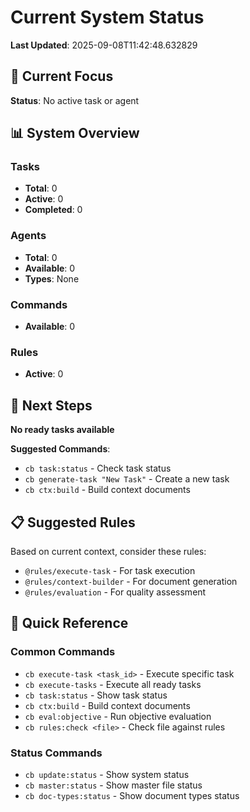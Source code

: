 # Current System Status

**Last Updated**: 2025-09-08T11:42:48.632829

## 🎯 Current Focus

**Status**: No active task or agent

## 📊 System Overview

### Tasks
- **Total**: 0
- **Active**: 0
- **Completed**: 0

### Agents
- **Total**: 0
- **Available**: 0
- **Types**: None

### Commands
- **Available**: 0

### Rules
- **Active**: 0

## 🚀 Next Steps

**No ready tasks available**

**Suggested Commands**:
- `cb task:status` - Check task status
- `cb generate-task "New Task"` - Create a new task
- `cb ctx:build` - Build context documents

## 📋 Suggested Rules

Based on current context, consider these rules:
- `@rules/execute-task` - For task execution
- `@rules/context-builder` - For document generation
- `@rules/evaluation` - For quality assessment

## 🔧 Quick Reference

### Common Commands
- `cb execute-task <task_id>` - Execute specific task
- `cb execute-tasks` - Execute all ready tasks
- `cb task:status` - Show task status
- `cb ctx:build` - Build context documents
- `cb eval:objective` - Run objective evaluation
- `cb rules:check <file>` - Check file against rules

### Status Commands
- `cb update:status` - Show system status
- `cb master:status` - Show master file status
- `cb doc-types:status` - Show document types status

